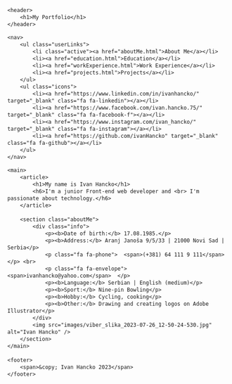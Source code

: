 <!DOCTYPE html>
<html lang="en">
<head>
    <meta charset="UTF-8">
    <meta name="viewport" content="width=device-width, initial-scale=1.0">
    <link rel="stylesheet" href="./css/style.css">
    <link rel="stylesheet" href="https://cdnjs.cloudflare.com/ajax/libs/font-awesome/4.7.0/css/font-awesome.min.css">
    <title>Ivan Hancko</title>
</head>
<body>

<!-- >>>HEADER<<< -->

    <header> 
        <h1>My Portfolio</h1>
    </header>

<!-- >>>NAVBAR<<< -->

    <nav>
        <ul class="userLinks">
            <li class="active"><a href="aboutMe.html">About Me</a></li>
            <li><a href="education.html">Education</a></li>
            <li><a href="workExperience.html">Work Experience</a></li>
            <li><a href="projects.html">Projects</a></li>
        </ul>
        <ul class="icons">
            <li><a href="https://www.linkedin.com/in/ivanhancko/" target="_blank" class="fa fa-linkedin"></a></li>
            <li><a href="https://www.facebook.com/ivan.hancko.75/" target="_blank" class="fa fa-facebook-f"></a></li>
            <li><a href="https://www.instagram.com/ivan_hancko/" target="_blank" class="fa fa-instagram"></a></li>
            <li><a href="https://github.com/ivanHancko" target="_blank" class="fa fa-github"></a></li>
        </ul>
    </nav>

<!-- >>>MAIN CONTENT<<< -->

    <main>
        <article>
            <h1>My name is Ivan Hancko</h1>
            <h6>I'm a junior Front-end web developer and <br> I'm passionate about technology.</h6>
        </article>

        <section class="aboutMe">
            <div class="info">
                <p><b>Date of birth:</b> 17.08.1985.</p>
                <p><b>Address:</b> Aranj Janoša 9/5/33 | 21000 Novi Sad | Serbia</p>
                <p class="fa fa-phone">  <span>(+381) 64 111 9 111</span> </p> <br>
                <p class="fa fa-envelope"> <span>ivanhancko@yahoo.com</span>  </p>
                <p><b>Language:</b> Serbian | English (medium)</p>
                <p><b>Sport:</b> Nine-pin Bowling</p>
                <p><b>Hobby:</b> Cycling, cooking</p>
                <p><b>Other:</b> Drawing and creating logos on Adobe Illustrator</p>
            </div>
            <img src="images/viber_slika_2023-07-26_12-50-24-530.jpg" alt="Ivan Hancko" />
        </section>
    </main>

    <footer>
        <span>&copy; Ivan Hancko 2023</span> 
    </footer>

</body>
</html>
